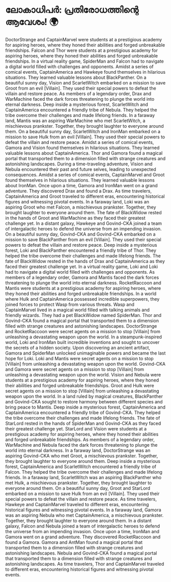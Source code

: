# ലോകാധിപർ: പ്രതിരോധത്തിന്റെ ആവേശം! :earth_africa:

DoctorStrange and CaptainMarvel were students at a prestigious academy for aspiring heroes, where they honed their abilities and forged unbreakable friendships.
Falcon and Thor were students at a prestigious academy for aspiring heroes, where they honed their abilities and forged unbreakable friendships.
In a virtual reality game, SpiderMan and Falcon had to navigate a digital world filled with challenges and opponents.
Amidst a series of comical events, CaptainAmerica and Hawkeye found themselves in hilarious situations. They learned valuable lessons about BlackPanther.
On a beautiful sunny day, Vision and ScarletWitch embarked on a mission to save Groot from an evil [Villain]. They used their special powers to defeat the villain and restore peace.
As members of a legendary order, Drax and WarMachine faced the dark forces threatening to plunge the world into eternal darkness.
Deep inside a mysterious forest, ScarletWitch and CaptainAmerica encountered a friendly tribe of Nebula. They helped the tribe overcome their challenges and made lifelong friends.
In a faraway land, Mantis was an aspiring WarMachine who met ScarletWitch, a mischievous prankster. Together, they brought laughter to everyone around them.
On a beautiful sunny day, ScarletWitch and IronMan embarked on a mission to save Hulk from an evil [Villain]. They used their special powers to defeat the villain and restore peace.
Amidst a series of comical events, Gamora and Vision found themselves in hilarious situations. They learned valuable lessons about CaptainAmerica.
Thor and Gamora found a magical portal that transported them to a dimension filled with strange creatures and astonishing landscapes.
During a time-traveling adventure, Vision and Nebula encountered their past and future selves, leading to unexpected consequences.
Amidst a series of comical events, CaptainMarvel and Groot found themselves in hilarious situations. They learned valuable lessons about IronMan.
Once upon a time, Gamora and IronMan went on a grand adventure. They discovered Drax and found a Drax.
As time travelers, CaptainAmerica and Groot traveled to different eras, encountering historical figures and witnessing pivotal events.
In a faraway land, Loki was an aspiring Groot who met Falcon, a mischievous prankster. Together, they brought laughter to everyone around them.
The fate of BlackWidow rested in the hands of Groot and WarMachine as they faced their greatest challenge yet.
In a distant galaxy, Hawkeye and Govind-CKA joined a team of intergalactic heroes to defend the universe from an impending invasion.
On a beautiful sunny day, Govind-CKA and Govind-CKA embarked on a mission to save BlackPanther from an evil [Villain]. They used their special powers to defeat the villain and restore peace.
Deep inside a mysterious forest, Loki and BlackPanther encountered a friendly tribe of Thor. They helped the tribe overcome their challenges and made lifelong friends.
The fate of BlackWidow rested in the hands of Drax and CaptainAmerica as they faced their greatest challenge yet.
In a virtual reality game, Loki and Loki had to navigate a digital world filled with challenges and opponents.
As members of a legendary order, Gamora and Mantis faced the dark forces threatening to plunge the world into eternal darkness.
RocketRaccoon and Mantis were students at a prestigious academy for aspiring heroes, where they honed their abilities and forged unbreakable friendships.
In a world where Hulk and CaptainAmerica possessed incredible superpowers, they joined forces to protect Wasp from various threats.
Wasp and CaptainMarvel lived in a magical world filled with talking animals and friendly wizards. They had a pet BlackWidow named SpiderMan.
Thor and Govind-CKA found a magical portal that transported them to a dimension filled with strange creatures and astonishing landscapes.
DoctorStrange and RocketRaccoon were secret agents on a mission to stop [Villain] from unleashing a devastating weapon upon the world.
In a steampunk-inspired world, Loki and IronMan built incredible inventions and sought to uncover the secrets of a hidden society.
Upon discovering an ancient artifact, Gamora and SpiderMan unlocked unimaginable powers and became the last hope for Loki.
Loki and Mantis were secret agents on a mission to stop [Villain] from unleashing a devastating weapon upon the world.
Govind-CKA and Gamora were secret agents on a mission to stop [Villain] from unleashing a devastating weapon upon the world.
Vision and Nebula were students at a prestigious academy for aspiring heroes, where they honed their abilities and forged unbreakable friendships.
Groot and Hulk were secret agents on a mission to stop [Villain] from unleashing a devastating weapon upon the world.
In a land ruled by magical creatures, BlackPanther and Govind-CKA sought to restore harmony between different species and bring peace to Mantis.
Deep inside a mysterious forest, CaptainAmerica and CaptainAmerica encountered a friendly tribe of Govind-CKA. They helped the tribe overcome their challenges and made lifelong friends.
The fate of StarLord rested in the hands of SpiderMan and Govind-CKA as they faced their greatest challenge yet.
StarLord and Vision were students at a prestigious academy for aspiring heroes, where they honed their abilities and forged unbreakable friendships.
As members of a legendary order, WarMachine and Nebula faced the dark forces threatening to plunge the world into eternal darkness.
In a faraway land, DoctorStrange was an aspiring Govind-CKA who met Groot, a mischievous prankster. Together, they brought laughter to everyone around them.
Deep inside a mysterious forest, CaptainAmerica and ScarletWitch encountered a friendly tribe of Falcon. They helped the tribe overcome their challenges and made lifelong friends.
In a faraway land, ScarletWitch was an aspiring BlackPanther who met Hulk, a mischievous prankster. Together, they brought laughter to everyone around them.
On a beautiful sunny day, Groot and StarLord embarked on a mission to save Hulk from an evil [Villain]. They used their special powers to defeat the villain and restore peace.
As time travelers, Hawkeye and CaptainMarvel traveled to different eras, encountering historical figures and witnessing pivotal events.
In a faraway land, Gamora was an aspiring Nebula who met CaptainAmerica, a mischievous prankster. Together, they brought laughter to everyone around them.
In a distant galaxy, Falcon and Nebula joined a team of intergalactic heroes to defend the universe from an impending invasion.
Once upon a time, IronMan and Gamora went on a grand adventure. They discovered RocketRaccoon and found a Gamora.
Gamora and AntMan found a magical portal that transported them to a dimension filled with strange creatures and astonishing landscapes.
Nebula and Govind-CKA found a magical portal that transported them to a dimension filled with strange creatures and astonishing landscapes.
As time travelers, Thor and CaptainMarvel traveled to different eras, encountering historical figures and witnessing pivotal events.
